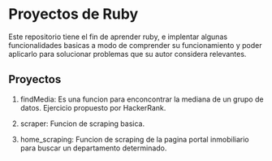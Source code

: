 # Proyectos de Ruby
Este repositorio tiene el fin de aprender ruby, e implentar algunas funcionalidades basicas a modo de comprender su funcionamiento y poder aplicarlo para solucionar problemas que su autor considera relevantes.

## Proyectos
1) findMedia: Es una funcion para enconcontrar la mediana de un grupo de datos. Ejercicio propuesto por HackerRank.

2) scraper: Funcion de scraping basica.

3) home_scraping: Funcion de scraping de la pagina portal inmobiliario para buscar un departamento determinado.


